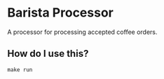 # Barista Processor 

A processor for processing accepted coffee orders. 

## How do I use this?

`make run`